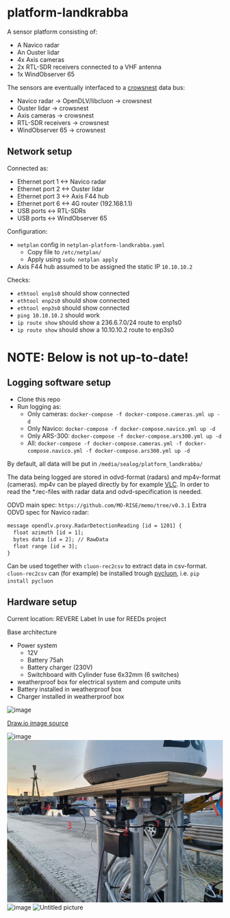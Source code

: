 # platform-landkrabba

A sensor platform consisting of:
- A Navico radar
- An Ouster lidar
- 4x Axis cameras
- 2x RTL-SDR receivers connected to a VHF antenna
- 1x WindObserver 65

The sensors are eventually interfaced to a [crowsnest](https://github.com/MO-RISE/crowsnest) data bus:
- Navico radar -> OpenDLV/libcluon -> crowsnest
- Ouster lidar -> crowsnest
- Axis cameras -> crowsnest
- RTL-SDR receivers -> crowsnest
- WindObserver 65 -> crowsnest

## Network setup

Connected as:
* Ethernet port 1 <-> Navico radar
* Ethernet port 2 <-> Ouster lidar
* Ethernet port 3 <-> Axis F44 hub
* Ethernet port 6 <-> 4G router (192.168.1.1)
* USB ports <-> RTL-SDRs
* USB ports <-> WindObserver 65

Configuration:

* `netplan` config in `netplan-platform-landkrabba.yaml`
    * Copy file to `/etc/netplan/`
    * Apply using `sudo netplan apply`
* Axis F44 hub assumed to be assigned the static IP `10.10.10.2`

Checks:

* `ethtool enp1s0` should show connected
* `ethtool enp2s0` should show connected
* `ethtool enp3s0` should show connected
* `ping 10.10.10.2` should work
* `ip route show` should show a 236.6.7.0/24 route to enp1s0
* `ip route show` should show a 10.10.10.2 route to enp3s0


# NOTE: Below is not up-to-date!
  
## Logging software setup

* Clone this repo
* Run logging as:
    * Only cameras: `docker-compose -f docker-compose.cameras.yml up -d`
    * Only Navico: `docker-compose -f docker-compose.navico.yml up -d`
    * Only ARS-300: `docker-compose -f docker-compose.ars300.yml up -d`
    * All: `docker-compose -f docker-compose.cameras.yml -f docker-compose.navico.yml -f docker-compose.ars300.yml up -d`

By default, all data will be put in `/media/sealog/platform_landkrabba/`

The data being logged are stored in odvd-format (radars) and mp4v-format (cameras). mp4v can be played directly by for example [VLC](https://www.videolan.org/). In order to read the *.rec-files with radar data and odvd-specification is needed.

ODVD main spec: `https://github.com/MO-RISE/memo/tree/v0.3.1`
Extra ODVD spec for Navico radar:
```
message opendlv.proxy.RadarDetectionReading [id = 1201] {
  float azimuth [id = 1];
  bytes data [id = 2]; // RawData
  float range [id = 3];
}
```

Can be used together with `cluon-rec2csv` to extract data in csv-format. `cluon-rec2csv` can (for example) be installed trough [pycluon](https://github.com/MO-RISE/pycluon), i.e. `pip install pycluon`



## Hardware setup

Current location: REVERE Labet 
In use for REEDs project 

Base architecture 
- Power system 
   - 12V 
   - Battery 75ah 
   - Battery charger (230V)
   - Switchboard with Cylinder fuse 6x32mm (6 switches)
- weatherproof box for electrical system and compute units 
- Battery installed in weatherproof box
- Charger installed in weatherproof box

![image](https://user-images.githubusercontent.com/36690474/145045628-fd7898c7-4946-43c4-b808-15ec29450f91.png)

[Draw.io image source](https://risecloud-my.sharepoint.com/:u:/g/personal/ted_sjoblom_ri_se/EY4vCbqoZQ5EkSwt1cZGcOkBLVDilikyGcOJKVD8jE3cgA?e=7hvwcj) 

![image](photos/20211221_083533.jpg)
![image](photos/20211221_083604.jpg)
![image](photos/20211221_114753.jpg)
![Untitled picture](https://user-images.githubusercontent.com/36690474/149301345-a61ca7d6-5868-4c8b-ada7-d0dabbe5560b.png)
